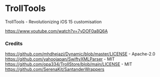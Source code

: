 # TrollTools
TrollTools - Revolutionizing iOS 15 customisation

https://www.youtube.com/watch?v=7yDOF0a8Q6A 


### Credits
https://github.com/mhdhejazi/Dynamic/blob/master/LICENSE - Apache-2.0
https://github.com/yahoojapan/SwiftyXMLParser - MIT
https://github.com/opa334/TrollStore/blob/main/LICENSE - MIT
https://github.com/SerenaKit/SantanderWrappers
